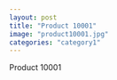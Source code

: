 ```yaml
---
layout: post
title: "Product 10001"
image: "product10001.jpg"
categories: "category1"
---
```

Product 10001
